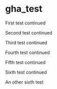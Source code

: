 # gha_test

First test continued

Second test continued

Third test continued

Fourth test continued

Fifth test continued

Sixth test continued

An other sixth test
